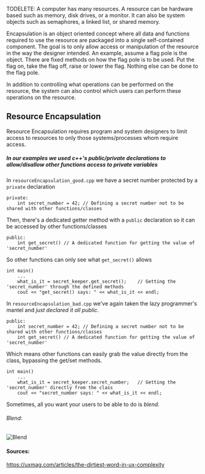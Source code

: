 TODELETE:
A computer has many resources. A resource can be hardware based such as memory, disk drives, or a monitor. It can also be system objects such as semaphores, a linked list, or shared memory. 

Encapsulation is an object oriented concept where all data and functions required to use the resource are packaged into a single self-contained component. The goal is to only allow access or manipulation of the resource in the way the designer intended. An example, assume a flag pole is the object. There are fixed methods on how the flag pole is to be used. Put the flag on, take the flag off, raise or lower the flag. Nothing else can be done to the flag pole. 

In addition to controlling what operations can be performed on the resource, the system can also control which users can perform these operations on the resource. 

## Resource Encapsulation
Resource Encapsulation requires program and system designers to limit access to resources to only those systems/processes whom require access. 
##### In our examples we used c++'s public/private declarations to allow/disallow other functions access to private variables
In `resourceEncapsulation_good.cpp` we have a secret number protected by a `private` declaration
```
private:
    int secret_number = 42; // Defining a secret number not to be shared with other functions/classes
```
Then, there's a dedicated getter method with a `public` declaration so it can be accessed by other functions/classes
```
public:	
    int get_secret() // A dedicated function for getting the value of 'secret_number'
```
So other functions can only see what `get_secret()` allows
```
int main()
    ...
	what_is_it = secret_keeper.get_secret();	// Getting the 'secret_number' through the defined methods
	cout << "get_secret() says: " << what_is_it << endl;
```
In `resourceEncapsulation_bad.cpp` we've again taken the lazy programmer's mantel and *just declared it all public*.
```
public:
	int secret_number = 42;	// Defining a secret number not to be shared with other functions/classes	
    int get_secret() // A dedicated function for getting the value of 'secret_number'
```
Which means other functions can easily grab the value directly from the class, bypassing the get/set methods.
```
int main()
    ...
    what_is_it = secret_keeper.secret_number;	// Getting the 'secret_number' directly from the class
    cout << "secret_number says: " << what_is_it << endl;
```
Sometimes, all you want your users to be able to do is *blend*.
###### Blend:
![Blend](https://github.com/UW-COSC-4010-5010-CYBER-FA-2017/foundational-concepts-in-cybersecurity-jwild1_cbugg/blob/master/3/resourceEncapsulation.jpg)

#### Sources:
https://uxmag.com/articles/the-dirtiest-word-in-ux-complexity

